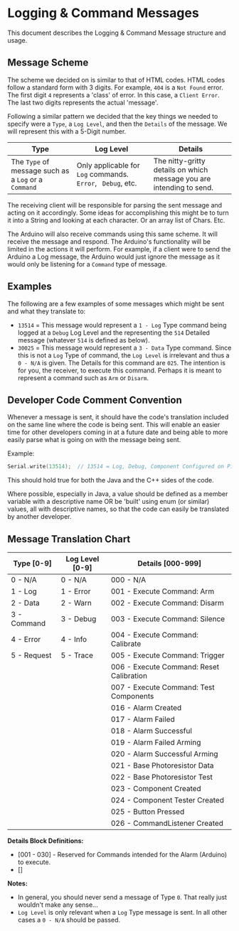 Logging & Command Messages
==========================
This document describes the Logging & Command Message structure and usage.

Message Scheme
--------------
The scheme we decided on is similar to that of HTML codes. HTML codes follow a standard form with 3 digits. For example, `404` is a `Not Found` error. The first digit `4` represents a 'class' of error. In this case, a `Client Error`. The last two digits represents the actual 'message'.

Following a similar pattern we decided that the key things we needed to specify were a `Type`, a `Log Level`, and then the `Details` of the message. We will represent this with a 5-Digit number.

| Type | Log Level | Details |
| ---- | --------- | ------- |
| The `Type` of message such as a `Log` or a `Command` | Only applicable for `Log` commands. `Error`, ` Debug`, etc. | The nitty-gritty details on which message you are intending to send. |

The receiving client will be responsible for parsing the sent message and acting on it accordingly. Some ideas for accomplishing this might be to turn it into a String and looking at each character. Or an array list of Chars. Etc.

The Arduino will also receive commands using this same scheme. It will receive the message and respond. The Arduino's functionality will be limited in the actions it will perform. For example, if a client were to send the Arduino a Log message, the Arduino would just ignore the message as it would only be listening for a `Command` type of message.


Examples
--------
The following are a few examples of some messages which might be sent and what they translate to:
* `13514` = This message would represent a `1 - Log` Type command being logged at a `Debug` Log Level and the representing the `514` Detailed message (whatever `514` is defined as below).
* `30025` = This message would represent a `3 - Data` Type command. Since this is not a `Log` Type of command, the `Log Level` is irrelevant and thus a `0 - N/A` is given. The Details for this command are `025`. The intention is for you, the receiver, to execute this command. Perhaps it is meant to represent a command such as `Arm` or `Disarm`.


Developer Code Comment Convention
---------------------------------
Whenever a message is sent, it should have the code's translation included on the same line where the code is being sent. This will enable an easier time for other developers coming in at a future date and being able to more easily parse what is going on with the message being sent.

Example:
```c++
Serial.write(13514);  // 13514 = Log, Debug, Component Configured on Pin 14
```
This should hold true for both the Java and the C++ sides of the code.

Where possible, especially in Java, a value should be defined as a member variable with a descriptive name OR be 'built' using enum (or similar) values, all with descriptive names, so that the code can easily be translated by another developer.


Message Translation Chart
-------------------------
| Type [0-9] | Log Level  [0-9] | Details  [000-999] |
| ----------- | ---------------- | ------------------- |
| 0 - N/A     | 0 - N/A          | 000 - N/A            |
| 1 - Log     | 1 - Error        | 001 - Execute Command: Arm |
| 2 - Data    | 2 - Warn         | 002 - Execute Command: Disarm |
| 3 - Command | 3 - Debug        | 003 - Execute Command: Silence |
| 4 - Error   | 4 - Info         | 004 - Execute Command: Calibrate |
| 5 - Request | 5 - Trace        | 005 - Execute Command: Trigger |
| | | 006 - Execute Command: Reset Calibration |
| | | 007 - Execute Command: Test Components |
| | | 016 - Alarm Created |
| | | 017 - Alarm Failed |
| | | 018 - Alarm Successful |
| | | 019 - Alarm Failed Arming |
| | | 020 - Alarm Successful Arming |
| | | 021 - Base Photoresistor Data |
| | | 022 - Base Photoresistor Test |
| | | 023 - Component Created |
| | | 024 - Component Tester Created |
| | | 025 - Button Pressed |
| | | 026 - CommandListener Created |

**Details Block Definitions:**
* [001 - 030] - Reserved for Commands intended for the Alarm (Arduino) to execute.
* []

**Notes:**
* In general, you should never send a message of Type `0`. That really just wouldn't make any sense...
* `Log Level` is only relevant when a `Log` Type message is sent. In all other cases a `0 - N/A` should be passed.
